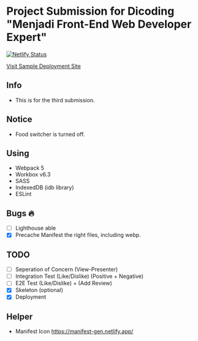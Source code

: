 # Project Submission for Dicoding "Menjadi Front-End Web Developer Expert"
[![Netlify Status](https://api.netlify.com/api/v1/badges/baf19ec2-ef24-44ca-b111-ee9d1a35ac06/deploy-status)](https://app.netlify.com/sites/eager-keller-7a2cdb/deploys)

[Visit Sample Deployment Site](https://geoculinary.matthewcalbert.com)

## Info
- This is for the third submission.

## Notice
- Food switcher is turned off.

## Using
- Webpack 5
- Workbox v6.3
- SASS
- IndexedDB (idb library)
- ESLint

## Bugs 🔥 
- [ ] Lighthouse able
- [x] Precache Manifest the right files, including webp.

## TODO
- [ ] Seperation of Concern (View-Presenter)
- [ ] Integration Test (Like/Dislike) (Positive + Negative)
- [ ] E2E Test (Like/Dislike) + (Add Review)
- [x] Skeleton (optional)
- [x] Deployment

## Helper
- Manifest Icon https://manifest-gen.netlify.app/